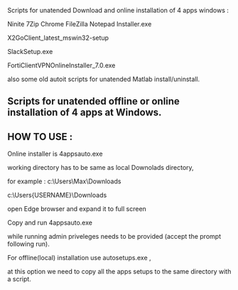  Scripts for unatended Download and online installation of 4 apps windows : 
 
 Ninite 7Zip Chrome FileZilla Notepad Installer.exe
 
 X2GoClient_latest_mswin32-setup
 
 SlackSetup.exe
 
 FortiClientVPNOnlineInstaller_7.0.exe
 
 also some old autoit scripts for unatended Matlab install/uninstall.
 
Scripts for unatended offline or online installation of 4 apps at Windows.
-------------------------------------------------------------------------
HOW TO USE : 
------------

Online installer is 4appsauto.exe

working directory has to be same as local Downolads directory,

for example : c:\Users\Max\Downloads

c:\Users\{USERNAME}\Downloads

open Edge browser and expand it to full screen

Copy and run 4appsauto.exe

while running admin priveleges needs to be provided (accept the prompt following run).

For offline(local) installation use autosetups.exe ,

at this option we need to copy all the apps setups to the same directory with a script.

